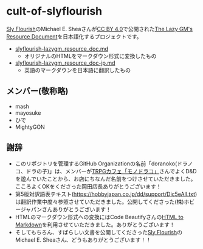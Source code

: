# cult-of-slyflourish

[Sly Flourish](https://slyflourish.com/)のMichael E. Sheaさんが[CC BY 4.0](https://creativecommons.org/licenses/by/4.0/)で公開された[The Lazy GM's Resource Document](https://slyflourish.com/lazy_gm_resource_document.html)を日本語化するプロジェクトです。


- [slyflourish-lazygm_resource_doc.md](./slyflourish-lazygm_resource_doc.md)
  - オリジナルのHTMLをマークダウン形式に変換したもの
- [slyflourish-lazygm_resource_doc-jp.md](./slyflourish-lazygm_resource_doc-jp.md)
  - 英語のマークダウンを日本語に翻訳したもの

## メンバー(敬称略)
- mash
- mayosuke
- ひで
- MightyGON

## 謝辞
- このリポジトリを管理するGitHub Organizationの名前「doranoko(ドラノコ、ドラの子)」は、メンバーが[TRPGカフェ「モノドラコ」](https://www.monodraco.com/)さんでよくD&Dを遊んでいたことから、お店にちなんだ名前をつけさせていただきました。こころよくOKをくださった岡田店長ありがとうございます！
- 第5版対訳語表テキスト(https://hobbyjapan.co.jp/dd/support/Dic5eAll.txt)は翻訳作業中度々参照させていただきました。公開してくださった(株)ホビージャパンさんありがとうございます！
- HTMLのマークダウン形式への変換にはCode Beautifyさんの[HTML to Markdown](https://codebeautify.org/html-to-markdown)を利用させていただきました。ありがとうございます！
- そしてもちろん、すばらしい文書を公開してくださった[Sly Flourish](https://slyflourish.com/)のMichael E. Sheaさん、どうもありがとうございます！！